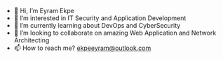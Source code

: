 - 👋 Hi, I’m Eyram Ekpe
- 👀 I’m interested in IT Security and Application Development
- 🌱 I’m currently learning about DevOps and CyberSecurity
- 💞️ I’m looking to collaborate on amazing Web Application and Network Architecting
- 📫 How to reach me? ekpeeyram@outlook.com

<!---
ekekpe/ekekpe is a ✨ special ✨ repository because its `README.md` (this file) appears on your GitHub profile.
You can click the Preview link to take a look at your changes.
--->
